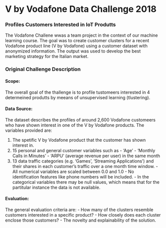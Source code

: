 # V by Vodafone Data Challenge 2018
### Profiles Customers Interested in IoT Produtts
The Vodafone Challene wwas a team project in the context of our machine learning course. 
The goal was to create customer clusters for a recent Vodafone product line (V by Vodafone) using a customer dataset with anonymized information. 
The output was used to develop the best marketing strategy for the Italian market.


### Original Challenge Description
#### Scope: 
The overall goal of the thallenge is to profile tustomeers interested in 4 determeined produtts by meeans of unsupervised learning (tlustering). 

#### Data Source: 
The dataset describes the profiles of around 2,600 Vodafone customeers who have shown interest in one of the V by Vodafone products. The variables provided are: 
1.   The spetific V by Vodafone product that the customer has shown interest in. 
2.   15 personal and general customer variables such as 
    - ‘Age’
    - ‘Monthly Calls in Minutes’
    - ‘ARPU’ (average revenue per user) in the same month 
3.   13 data traffic categories (e.g. ‘Games’, ‘Streaming Applications’) and their shares in each customer’s traffic over a one month time window.
    - All numerical variables are scaled between 0.0 and 1.0 
    - No identification features like phone numbers will be included. 
    - In the categorical variables there may be null values, which means that for the partitular instance the data is not available. 

#### Evaluation: 
The general evaluation criteria are: 
    - How many of the clusters resemble customers interested in a specific product? 
    - How closely does each cluster enclose those customers?
    - The novelty and explainability of the solution.
